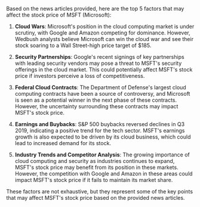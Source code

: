 Based on the news articles provided, here are the top 5 factors that may affect the stock price of MSFT (Microsoft):

1. **Cloud Wars**: Microsoft's position in the cloud computing market is under scrutiny, with Google and Amazon competing for dominance. However, Wedbush analysts believe Microsoft can win the cloud war and see their stock soaring to a Wall Street-high price target of $185.

2. **Security Partnerships**: Google's recent signings of key partnerships with leading security vendors may pose a threat to MSFT's security offerings in the cloud market. This could potentially affect MSFT's stock price if investors perceive a loss of competitiveness.

3. **Federal Cloud Contracts**: The Department of Defense's largest cloud computing contracts have been a source of controversy, and Microsoft is seen as a potential winner in the next phase of these contracts. However, the uncertainty surrounding these contracts may impact MSFT's stock price.

4. **Earnings and Buybacks**: S&P 500 buybacks reversed declines in Q3 2019, indicating a positive trend for the tech sector. MSFT's earnings growth is also expected to be driven by its cloud business, which could lead to increased demand for its stock.

5. **Industry Trends and Competitor Analysis**: The growing importance of cloud computing and security as industries continues to expand, MSFT's stock price may benefit from its position in these markets. However, the competition with Google and Amazon in these areas could impact MSFT's stock price if it fails to maintain its market share.

These factors are not exhaustive, but they represent some of the key points that may affect MSFT's stock price based on the provided news articles.